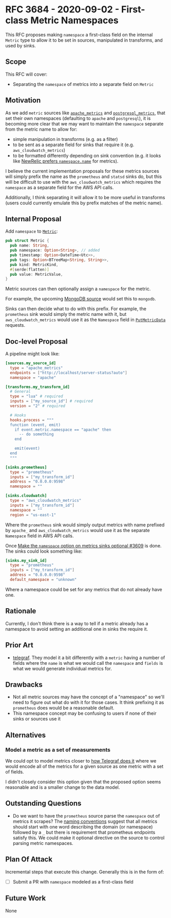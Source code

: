 # RFC 3684 - 2020-09-02 - First-class Metric Namespaces

This RFC proposes making `namespace` a first-class field on the internal
`Metric` type to allow it to be set in sources, manipulated in transforms, and
used by sinks.

## Scope

This RFC will cover:

- Separating the `namespace` of metrics into a separate field on `Metric`

## Motivation

As we add `metric` sources like
[`apache_metrics`](https://github.com/vectordotdev/vector/blob/master/rfcs/2020-08-21-3092-apache-metrics)
and
[`postgresql_metrics`](https://github.com/vectordotdev/vector/blob/master/rfcs/2020-08-27-3603-postgres-metrics.md),
that set their own namespaces (defaulting to `apache` and `postgresql`), it is
becoming more clear that we may want to maintain the `namespace` separate from
the metric name to allow for:

- simple manipulation in transforms (e.g. as a filter)
- to be sent as a separate field for sinks that require it (e.g.
  `aws_cloudwatch_metrics`)
- to be formatted differently depending on sink convention (e.g. it looks like
  [NewRelic prefers
  `namespace.name`](https://docs.newrelic.com/docs/telemetry-data-platform/get-data/apis/report-metrics-metric-api)
  for metrics).

I believe the current implementation proposals for these metrics sources will
simply prefix the name as the `prometheus` and `statsd` sinks do, but this will
be difficult to use with the `aws_cloudwatch_metrics` which requires the
`namespace` as a separate field for the AWS API calls.

Additionally, I think separating it will allow it to be more useful in
transforms (users could currently emulate this by prefix matches of the metric
name).

## Internal Proposal

Add `namespace` to
[`Metric`](https://github.com/vectordotdev/vector/blob/75844bc0f67d24ad1b54bfa130d074810ad2aa50/src/event/metric.rs#L10-L17):

```rust
pub struct Metric {
  pub name: String,
  pub namespace: Option<String>, // added
  pub timestamp: Option<DateTime<Utc>>,
  pub tags: Option<BTreeMap<String, String>>,
  pub kind: MetricKind,
  #[serde(flatten)]
  pub value: MetricValue,
}
```

Metric sources can then optionally assign a `namespace` for the metric.

For example, the upcoming [MongoDB
source](https://github.com/vectordotdev/vector/pull/3681) would set this to
`mongodb`.

Sinks can then decide what to do with this prefix. For example, the
`prometheus` sink would simply the metric name with it, but
`aws_cloudwatch_metrics` would use it as the `Namespace` field in
[`PutMetricData`](https://docs.aws.amazon.com/AmazonCloudWatch/latest/APIReference/API_PutMetricData.html)
requests.

## Doc-level Proposal

A pipeline might look like:

```toml
[sources.my_source_id]
  type = "apache_metrics"
  endpoints = ["http://localhost/server-status?auto"]
  namespace = "apache"

[transforms.my_transform_id]
  # General
  type = "lua" # required
  inputs = ["my_source_id"] # required
  version = "2" # required

  # Hooks
  hooks.process = """
  function (event, emit)
    if event.metric.namespace == "apache" then
      -- do something
    end

    emit(event)
  end
  """

[sinks.prometheus]
  type = "prometheus"
  inputs = ["my_transform_id"]
  address = "0.0.0.0:9598"
  namespace = ""

[sinks.cloudwatch]
  type = "aws_cloudwatch_metrics"
  inputs = ["my_transform_id"]
  namespace = ""
  region = "us-east-1"
```

Where the `prometheus` sink would simply output metrics with name prefixed by
`apache_` and `aws_cloudwatch_metrics` would use it as the separate `Namespace`
field in AWS API calls.

Once [Make the `namespace` option on metrics sinks optional #3609](
https://github.com/vectordotdev/vector/issues/3609) is done. The sinks could look
something like:

```toml
[sinks.my_sink_id]
  type = "prometheus"
  inputs = ["my_transform_id"]
  address = "0.0.0.0:9598"
  default_namespace = "unknown"
```

Where a namespace could be set for any metrics that do not already have one.

## Rationale

Currently, I don't think there is a way to tell if a metric already has a
namespace to avoid setting an additional one in sinks the require it.

## Prior Art

- [telegraf](https://github.com/influxdata/telegraf/blob/b5fafb4c957b55701738f3ae78da4f54ffdec965/metric/metric.go#L12-L20).
  They model it a bit differently with a `metric` having a number of fields
  where the `name` is what we would call the `namespace` and `fields` is what we
  would generate individual metrics for.

## Drawbacks

- Not all metric sources may have the concept of a "namespace" so we'll need to
  figure out what do with it for those cases. It think prefixing it as
  `prometheus` does would be a reasonable default.
- This namespace concept may be confusing to users if none of their sinks or
  sources use it

## Alternatives

### Model a metric as a set of measurements

We could opt to model metrics closer to [how Telegraf does
it](https://github.com/influxdata/telegraf/blob/b5fafb4c957b55701738f3ae78da4f54ffdec965/metric/metric.go#L12-L20)
where we would encode all of the metrics for a given source as one metric with
a set of fields.

I didn't closely consider this option given that the proposed option seems
reasonable and is a smaller change to the data model.

## Outstanding Questions

- Do we want to have the `prometheus` source parse the `namespace` out of
  metrics it scrapes? The [naming
  conventions](https://prometheus.io/docs/practices/naming/) suggest that all
  metrics should start with one word describing the domain (or namespace)
  followed by a `_` but there is requirement that prometheus endpoints satisfy
  this. We could make it optional directive on the source to control parsing
  metric namespaces.

## Plan Of Attack

Incremental steps that execute this change. Generally this is in the form of:

- [ ] Submit a PR with `namespace` modeled as a first-class field

## Future Work

None
